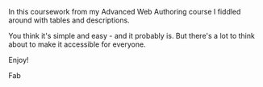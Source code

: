 
In this coursework from my Advanced Web Authoring course I fiddled around with tables and descriptions. 

You think it's simple and easy - and it probably is. But there's a lot to think about to make it accessible for everyone. 

Enjoy!

Fab

